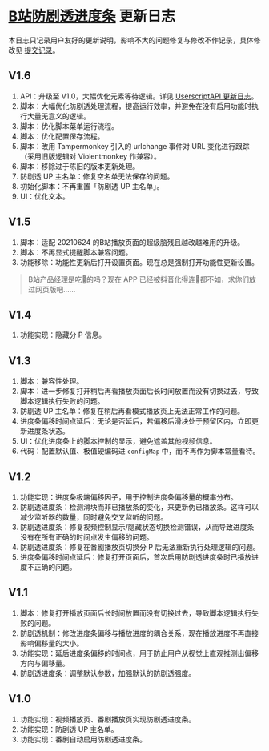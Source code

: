# [B站防剧透进度条](https://greasyfork.org/zh-CN/scripts/411092) 更新日志

本日志只记录用户友好的更新说明，影响不大的问题修复与修改不作记录，具体修改见 [提交记录](https://gitee.com/liangjiancang/userscript/commits/master/script/BilibiliNoSpoilProgressBar/BilibiliNoSpoilProgressBar.js)。

## V1.6

1. API：升级至 V1.0，大幅优化元素等待逻辑。详见 [UserscriptAPI 更新日志](https://gitee.com/liangjiancang/userscript/blob/master/lib/UserscriptAPI/changelog.md)。
2. 脚本：大幅优化防剧透处理流程，提高运行效率，并避免在没有启用功能时执行大量无意义的逻辑。
3. 脚本：优化脚本菜单运行流程。
4. 脚本：优化配置保存流程。
5. 脚本：改用 Tampermonkey 引入的 urlchange 事件对 URL 变化进行跟踪（采用旧版逻辑对 Violentmonkey 作兼容）。
6. 脚本：移除过于陈旧的版本更新处理。
7. 防剧透 UP 主名单：修复空名单无法保存的问题。
8. 初始化脚本：不再重置「防剧透 UP 主名单」。
9. UI：优化文本。

## V1.5

1. 脚本：适配 20210624 的B站播放页面的超级脑残且越改越难用的升级。
2. 脚本：不再显式提醒脚本兼容问题。
3. 功能移除：功能性更新后打开设置页面。现在总是强制打开功能性更新设置。

> B站产品经理是吃💩的吗？现在 APP 已经被抖音化得连💩都不如，求你们放过网页版吧……

## V1.4

1. 功能实现：隐藏分 P 信息。

## V1.3

1. 脚本：兼容性处理。
2. 脚本：进一步修复打开稍后再看播放页面后长时间放置而没有切换过去，导致脚本逻辑执行失败的问题。
3. 防剧透 UP 主名单：修复在稍后再看模式播放页上无法正常工作的问题。
4. 进度条偏移时间点延后：无论是否延后，若偏移后滑块处于预留区内，立即更新进度条状态。
5. UI：优化进度条上的脚本控制的显示，避免遮盖其他视频信息。
6. 代码：配置默认值、极值硬编码进 `configMap` 中，而不再作为脚本常量看待。

## V1.2

1. 功能实现：进度条极端偏移因子，用于控制进度条偏移量的概率分布。
2. 防剧透进度条：检测滑块而非已播放条的变化，来更新伪已播放条。这样可以减少监听器的数量，同时避免交叉监听的问题。
3. 防剧透进度条：修复视频控制显示/隐藏状态切换检测错误，从而导致进度条没有在所有正确的时间点发生偏移的问题。
4. 防剧透进度条：修复在番剧播放页切换分 P 后无法重新执行处理逻辑的问题。
5. 进度条偏移时间点延后：修复打开页面后，首次启用防剧透进度条时已播放进度不正确的问题。

## V1.1

1. 脚本：修复打开播放页面后长时间放置而没有切换过去，导致脚本逻辑执行失败的问题。
2. 防剧透机制：修改进度条偏移与播放进度的耦合关系，现在播放进度不再直接影响偏移量的大小。
3. 功能实现：延后进度条偏移的时间点，用于防止用户从视觉上直观推测出偏移方向与偏移量。
4. 防剧透进度条：调整默认参数，加强默认的防剧透强度。

## V1.0

1. 功能实现：视频播放页、番剧播放页实现防剧透进度条。
2. 功能实现：防剧透 UP 主名单。
3. 功能实现：番剧自动启用防剧透进度条。

